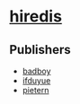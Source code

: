 # [hiredis](https://pypi.org/project/hiredis)



## Publishers
- [badboy](https://pypi.org/user/badboy)
- [ifduyue](https://pypi.org/user/ifduyue)
- [pietern](https://pypi.org/user/pietern)

